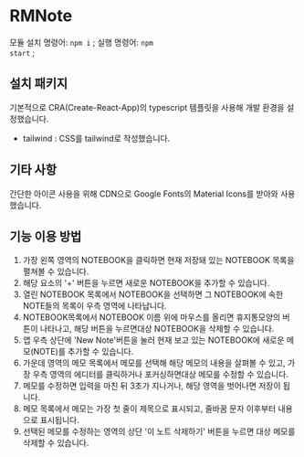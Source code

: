 # RMNote

모듈 설치 명령어: <code>npm i</code> ; 실행 명령어: <code>npm start</code> ;

## 설치 패키지

기본적으로 CRA(Create-React-App)의 typescript 템플릿을 사용해 개발 환경을 설정했습니다.

- tailwind : CSS를 tailwind로 작성했습니다.

## 기타 사항

간단한 아이콘 사용을 위해 CDN으로 Google Fonts의 Material Icons를 받아와 사용했습니다.

## 기능 이용 방법

1. 가장 왼쪽 영역의 NOTEBOOK을 클릭하면 현재 저장돼 있는 NOTEBOOK 목록을 펼쳐볼 수 있습니다.
2. 해당 요소의 '+' 버튼을 누르면 새로운 NOTEBOOK을 추가할 수 있습니다.
3. 열린 NOTEBOOK 목록에서 NOTEBOOK을 선택하면 그 NOTEBOOK에 속한 NOTE들의 목록이 우측 영역에 나타납니다.
4. NOTEBOOK목록에서 NOTEBOOK 이름 위에 마우스를 올리면 휴지통모양의 버튼이 나타나고, 해당 버튼을 누르면대상 NOTEBOOK을 삭제할 수 있습니다.
5. 앱 우측 상단에 'New Note'버튼을 눌러 현재 보고 있는 NOTEBOOK에 새로운 메모(NOTE)를 추가할 수 있습니다.
6. 가운데 영역의 메모 목록에서 메모를 선택해 해당 메모의 내용을 살펴볼 수 있고, 가장 우측 영역의 에디터를 클릭하거나 포커싱하면대상 메모를 수정할 수 있습니다.
7. 메모를 수정하면 입력을 마친 뒤 3초가 지나거나, 해당 영역을 벗어나면 저장이 됩니다.
8. 메모 목록에서 메모는 가장 첫 줄이 제목으로 표시되고, 줄바꿈 문자 이후부터 내용으로 표시됩니다.
9. 선택된 메모를 수정하는 영역의 상단 '이 노트 삭제하기' 버튼을 누르면 대상 메모를 삭제할 수 있습니다.
